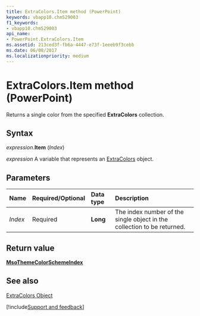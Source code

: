 ```yaml
---
title: ExtraColors.Item method (PowerPoint)
keywords: vbapp10.chm529003
f1_keywords:
- vbapp10.chm529003
api_name:
- PowerPoint.ExtraColors.Item
ms.assetid: 213ced3f-fb6a-4447-e73f-1eeeb9f3cebb
ms.date: 06/08/2017
ms.localizationpriority: medium
---
```



# ExtraColors.Item method (PowerPoint)

Returns a single color from the specified **ExtraColors** collection.


## Syntax

_expression_.**Item** (_Index_)

_expression_ A variable that represents an [ExtraColors](PowerPoint.ExtraColors.md) object.


## Parameters



|Name|Required/Optional|Data type|Description|
|:-----|:-----|:-----|:-----|
| _Index_|Required|**Long**|The index number of the single object in the collection to be returned.|

## Return value

**[MsoThemeColorSchemeIndex](office.msothemecolorschemeindex.md)**


## See also


[ExtraColors Object](PowerPoint.ExtraColors.md)

[!include[Support and feedback](~/includes/feedback-boilerplate.md)]